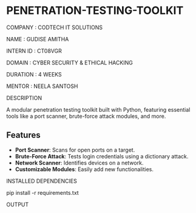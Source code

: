 # PENETRATION-TESTING-TOOLKIT

COMPANY : CODTECH IT SOLUTIONS

NAME : GUDISE AMITHA

INTERN ID : CT08VGR

DOMAIN : CYBER SECURITY & ETHICAL HACKING

DURATION : 4 WEEKS

MENTOR : NEELA SANTOSH

DESCRIPTION 


A modular penetration testing toolkit built with Python, featuring essential tools like a port scanner, brute-force attack modules, and more.

## Features
- **Port Scanner**: Scans for open ports on a target.
- **Brute-Force Attack**: Tests login credentials using a dictionary attack.
- **Network Scanner**: Identifies devices on a network.
- **Customizable Modules**: Easily add new functionalities.

INSTALLED DEPENDENCIES

pip install -r requirements.txt

OUTPUT

